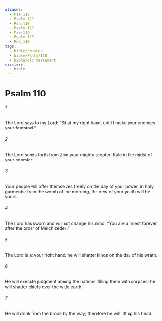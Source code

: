 ```yaml
---
aliases:
  - Psa 110
  - Psalm.110
  - Psa.110
  - Psalm-110
  - Psa-110
  - Psalm_110
  - Psa_110
tags:
  - bible/chapter
  - bible/Psalm/110
  - bible/old testament
cssclass:
  - bible
---
```


# Psalm 110

###### 1
The Lord says to my Lord: “Sit at my right hand, until I make your enemies your footstool.”
###### 2
The Lord sends forth from Zion your mighty scepter. Rule in the midst of your enemies!
###### 3
Your people will offer themselves freely on the day of your power, in holy garments; from the womb of the morning, the dew of your youth will be yours.
###### 4
The Lord has sworn and will not change his mind, “You are a priest forever after the order of Melchizedek.”
###### 5
The Lord is at your right hand; he will shatter kings on the day of his wrath.
###### 6
He will execute judgment among the nations, filling them with corpses; he will shatter chiefs over the wide earth.
###### 7
He will drink from the brook by the way; therefore he will lift up his head.


